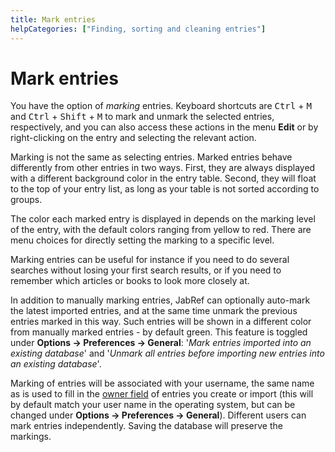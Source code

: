 ```yaml
---
title: Mark entries
helpCategories: ["Finding, sorting and cleaning entries"]
---
```


# Mark entries

You have the option of *marking* entries. Keyboard shortcuts are <kbd>Ctrl</kbd> + <kbd>M</kbd> and <kbd>Ctrl</kbd> + <kbd>Shift</kbd> + <kbd>M</kbd> to mark and unmark the selected entries, respectively, and you can also access these actions in the menu **Edit** or by right-clicking on the entry and selecting the relevant action.

Marking is not the same as selecting entries. Marked entries behave differently from other entries in two ways. First, they are always displayed with a different background color in the entry table. Second, they will float to the top of your entry list, as long as your table is not sorted according to groups.

The color each marked entry is displayed in depends on the marking level of the entry, with the default colors ranging from yellow to red. There are menu choices for directly setting the marking to a specific level.

Marking entries can be useful for instance if you need to do several searches without losing your first search results, or if you need to remember which articles or books to look more closely at.

In addition to manually marking entries, JabRef can optionally auto-mark the latest imported entries, and at the same time unmark the previous entries marked in this way. Such entries will be shown in a different color from manually marked entries - by default green. This feature is toggled under **Options -&gt; Preferences -&gt; General**: '*Mark entries imported into an existing database*' and '*Unmark all entries before importing new entries into an existing database*'.

Marking of entries will be associated with your username, the same name as is used to fill in the [owner field](Owner) of entries you create or import (this will by default match your user name in the operating system, but can be changed under **Options -&gt; Preferences -&gt; General**). Different users can mark entries independently. Saving the database will preserve the markings.

